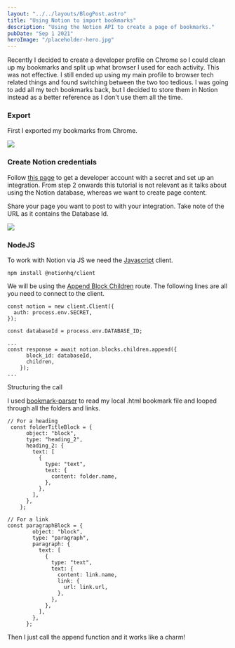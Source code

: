 ```yaml
---
layout: "../../layouts/BlogPost.astro"
title: "Using Notion to import bookmarks"
description: "Using the Notion API to create a page of bookmarks."
pubDate: "Sep 1 2021"
heroImage: "/placeholder-hero.jpg"
---
```


Recently I decided to create a developer profile on Chrome so I could clean up my bookmarks and split up what browser I used for each activity. This was not effective. I still ended up using my main profile to browser tech related things and found switching between the two too tedious. I was going to add all my tech bookmarks back, but I decided to store them in Notion instead as a better reference as I don't use them all the time.

### Export

First I exported my bookmarks from Chrome.

![](__GHOST_URL__/content/images/2021/09/image.png)

### Create Notion credentials

Follow [this page](https://developers.notion.com/docs/getting-started) to get a developer account with a secret and set up an integration. From step 2 onwards this tutorial is not relevant as it talks about using the Notion database, whereas we want to create page content.

Share your page you want to post to with your integration. Take note of the URL as it contains the Database Id.

![](__GHOST_URL__/content/images/2021/09/image-1.png)

### NodeJS

To work with Notion via JS we need the [Javascript](https://github.com/makenotion/notion-sdk-js) client.

    npm install @notionhq/client
    

We will be using the [Append Block Children](https://developers.notion.com/reference/patch-block-children) route. The following lines are all you need to connect to the client.

    const notion = new client.Client({
      auth: process.env.SECRET,
    });
    
    const databaseId = process.env.DATABASE_ID;
    
    ...
    const response = await notion.blocks.children.append({
          block_id: databaseId,
          children,
        });
    ...

Structuring the call

I used [bookmark-parser](https://www.npmjs.com/package/bookmark-parser) to read my local .html bookmark file and looped through all the folders and links.

    // For a heading
     const folderTitleBlock = {
          object: "block",
          type: "heading_2",
          heading_2: {
            text: [
              {
                type: "text",
                text: {
                  content: folder.name,
                },
              },
            ],
          },
        };
    
    // For a link
    const paragraphBlock = {
            object: "block",
            type: "paragraph",
            paragraph: {
              text: [
                {
                  type: "text",
                  text: {
                    content: link.name,
                    link: {
                      url: link.url,
                    },
                  },
                },
              ],
            },
          };

Then I just call the append function and it works like a charm!